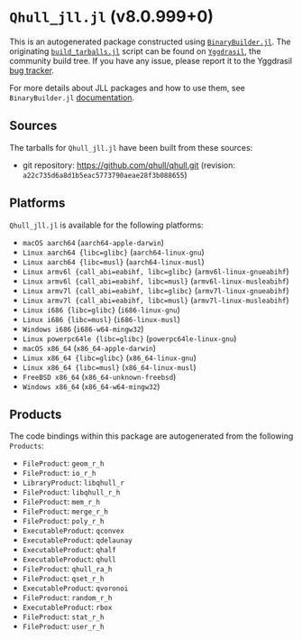 # `Qhull_jll.jl` (v8.0.999+0)

This is an autogenerated package constructed using [`BinaryBuilder.jl`](https://github.com/JuliaPackaging/BinaryBuilder.jl). The originating [`build_tarballs.jl`](https://github.com/JuliaPackaging/Yggdrasil/blob/5d474be27e1417844e51bc30bee8fdc19e1d59c0/Q/Qhull/build_tarballs.jl) script can be found on [`Yggdrasil`](https://github.com/JuliaPackaging/Yggdrasil/), the community build tree.  If you have any issue, please report it to the Yggdrasil [bug tracker](https://github.com/JuliaPackaging/Yggdrasil/issues).

For more details about JLL packages and how to use them, see `BinaryBuilder.jl` [documentation](https://juliapackaging.github.io/BinaryBuilder.jl/dev/jll/).

## Sources

The tarballs for `Qhull_jll.jl` have been built from these sources:

* git repository: https://github.com/qhull/qhull.git (revision: `a22c735d6a8d1b5eac5773790aeae28f3b088655`)

## Platforms

`Qhull_jll.jl` is available for the following platforms:

* `macOS aarch64` (`aarch64-apple-darwin`)
* `Linux aarch64 {libc=glibc}` (`aarch64-linux-gnu`)
* `Linux aarch64 {libc=musl}` (`aarch64-linux-musl`)
* `Linux armv6l {call_abi=eabihf, libc=glibc}` (`armv6l-linux-gnueabihf`)
* `Linux armv6l {call_abi=eabihf, libc=musl}` (`armv6l-linux-musleabihf`)
* `Linux armv7l {call_abi=eabihf, libc=glibc}` (`armv7l-linux-gnueabihf`)
* `Linux armv7l {call_abi=eabihf, libc=musl}` (`armv7l-linux-musleabihf`)
* `Linux i686 {libc=glibc}` (`i686-linux-gnu`)
* `Linux i686 {libc=musl}` (`i686-linux-musl`)
* `Windows i686` (`i686-w64-mingw32`)
* `Linux powerpc64le {libc=glibc}` (`powerpc64le-linux-gnu`)
* `macOS x86_64` (`x86_64-apple-darwin`)
* `Linux x86_64 {libc=glibc}` (`x86_64-linux-gnu`)
* `Linux x86_64 {libc=musl}` (`x86_64-linux-musl`)
* `FreeBSD x86_64` (`x86_64-unknown-freebsd`)
* `Windows x86_64` (`x86_64-w64-mingw32`)

## Products

The code bindings within this package are autogenerated from the following `Products`:

* `FileProduct`: `geom_r_h`
* `FileProduct`: `io_r_h`
* `LibraryProduct`: `libqhull_r`
* `FileProduct`: `libqhull_r_h`
* `FileProduct`: `mem_r_h`
* `FileProduct`: `merge_r_h`
* `FileProduct`: `poly_r_h`
* `ExecutableProduct`: `qconvex`
* `ExecutableProduct`: `qdelaunay`
* `ExecutableProduct`: `qhalf`
* `ExecutableProduct`: `qhull`
* `FileProduct`: `qhull_ra_h`
* `FileProduct`: `qset_r_h`
* `ExecutableProduct`: `qvoronoi`
* `FileProduct`: `random_r_h`
* `ExecutableProduct`: `rbox`
* `FileProduct`: `stat_r_h`
* `FileProduct`: `user_r_h`
